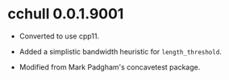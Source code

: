 # cchull 0.0.1.9001

* Converted to use cpp11. 

* Added a simplistic bandwidth heuristic for `length_threshold`.

* Modified from Mark Padgham's concavetest package. 
